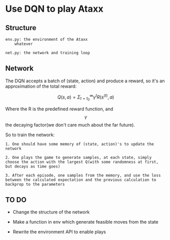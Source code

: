# Use DQN to play Ataxx

## Structure

```
env.py: the environment of the Ataxx
    whatever

net.py: the network and training loop
```

## Network

The DQN accepts a batch of (state, action) and produce a reward, so it's an approximation of the total reward:

$$Q(s, a) = \Sigma_{t = t_0}^{\infty} \gamma^tR(s^{(t)}, a)$$

Where the R is the predefined reward function, and $$\gamma$$ the decaying factor(we don't care much about the far future).

So to train the network:

    1. One should have some memory of (state, action)'s to update the network

    2. One plays the game to generate samples, at each state, simply choose the action with the largest Q(with some randomness at first, but decays as time goes)

    3. After each episode, one samples from the memory, and use the loss between the calculated expectation and the previous calculation to backprop to the parameters

## TO DO

* Change the structure of the network

* Make a function in env which generate feasible moves from the state

* Rewrite the environment API to enable plays